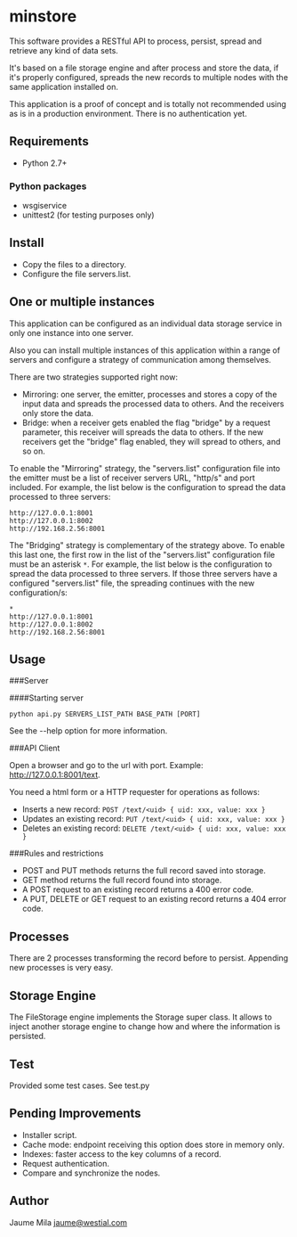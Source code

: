 minstore
========

This software provides a RESTful API to process, persist, spread and retrieve 
any kind of data sets. 

It's based on a file storage engine and after process and store the data, if
 it's properly configured, spreads the new records to multiple nodes with the 
 same application installed on.

This application is a proof of concept and is totally not recommended using as 
is in a production environment. There is no authentication yet.


Requirements
------------

* Python 2.7+


### Python packages

* wsgiservice
* unittest2 (for testing purposes only)


Install
-------

* Copy the files to a directory.
* Configure the file servers.list.


One or multiple instances
-------------------------

This application can be configured as an individual data storage service in only 
one instance into one server.

Also you can install multiple instances of this application within a range
of servers and configure a strategy of communication among themselves.
 
There are two strategies supported right now:

* Mirroring: one server, the emitter, processes and stores a copy of the input 
data and spreads the processed data to others. And the receivers only store the 
data.
* Bridge: when a receiver gets enabled the flag "bridge" by a request parameter,
 this receiver will spreads the data to others. If the new receivers get the 
 "bridge" flag enabled, they will spread to others, and so on.
 
To enable the "Mirroring" strategy, the "servers.list" configuration file into
the emitter must be a list of receiver servers URL, "http/s" and port included.
For example, the list below is the configuration to spread the data processed
to three servers:

```
http://127.0.0.1:8001
http://127.0.0.1:8002
http://192.168.2.56:8001
```

The "Bridging" strategy is complementary of the strategy above. To enable this
last one, the first row in the list of the "servers.list" configuration file 
must be an asterisk `*`. For example, the list below is the configuration to 
spread the data processed to three servers. If those three servers have 
a configured "servers.list" file, the spreading continues with the new 
configuration/s:

```
*
http://127.0.0.1:8001
http://127.0.0.1:8002
http://192.168.2.56:8001
```


Usage
-----

###Server

####Starting server

`python api.py SERVERS_LIST_PATH BASE_PATH [PORT]`

See the --help option for more information.


###API Client

Open a browser and go to the url with port. Example: http://127.0.0.1:8001/text.

You need a html form or a HTTP requester for operations as follows:

* Inserts a new record: `POST /text/<uid> { uid: xxx, value: xxx }`
* Updates an existing record: `PUT /text/<uid> { uid: xxx, value: xxx }`
* Deletes an existing record: `DELETE /text/<uid> { uid: xxx, value: xxx }`


###Rules and restrictions

* POST and PUT methods returns the full record saved into storage.
* GET method returns the full record found into storage.
* A POST request to an existing record returns a 400 error code.
* A PUT, DELETE or GET request to an existing record returns a 404 error code.


Processes
---------

There are 2 processes transforming the record before to persist. Appending new
processes is very easy.


Storage Engine
--------------

The FileStorage engine implements the Storage super class. It allows to inject 
another storage engine to change how and where the information is persisted.


Test
----

Provided some test cases. See test.py


Pending Improvements
--------------------

* Installer script.
* Cache mode: endpoint receiving this option does store in memory only.
* Indexes: faster access to the key columns of a record.
* Request authentication.
* Compare and synchronize the nodes.


Author
------

Jaume Mila <jaume@westial.com>
